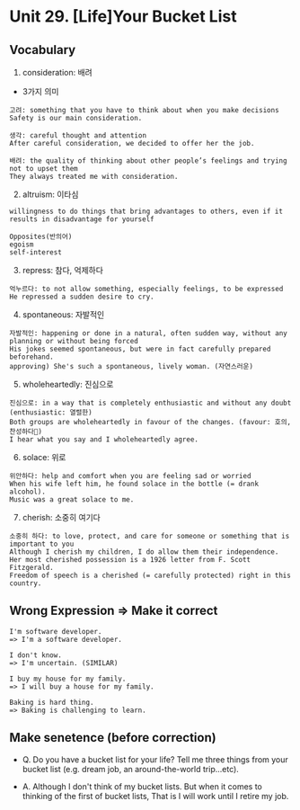# Unit 29. [Life]Your Bucket List

## Vocabulary
1. consideration: 배려
- 3가지 의미
```
고려: something that you have to think about when you make decisions
Safety is our main consideration.
 
생각: careful thought and attention
After careful consideration, we decided to offer her the job.
 
배려: the quality of thinking about other people’s feelings and trying not to upset them
They always treated me with consideration.
```
2. altruism: 이타심
```
willingness to do things that bring advantages to others, even if it results in disadvantage for yourself

Opposites(반의어)
egoism
self-interest
```
3. repress: 참다, 억제하다
```
억누르다: to not allow something, especially feelings, to be expressed
He repressed a sudden desire to cry.
```
4. spontaneous: 자발적인
```
자발적인: happening or done in a natural, often sudden way, without any planning or without being forced
His jokes seemed spontaneous, but were in fact carefully prepared beforehand.
approving) She's such a spontaneous, lively woman. (자연스러운)
```
5. wholeheartedly: 진심으로
```
진심으로: in a way that is completely enthusiastic and without any doubt (enthusiastic: 열렬한)
Both groups are wholeheartedly in favour of the changes. (favour: 호의, 찬성하다)
I hear what you say and I wholeheartedly agree.
```
6. solace: 위로
```
위안하다: help and comfort when you are feeling sad or worried
When his wife left him, he found solace in the bottle (= drank alcohol).
Music was a great solace to me.
```
7. cherish: 소중히 여기다
```
소중히 하다: to love, protect, and care for someone or something that is important to you
Although I cherish my children, I do allow them their independence.
Her most cherished possession is a 1926 letter from F. Scott Fitzgerald.
Freedom of speech is a cherished (= carefully protected) right in this country.
```

## Wrong Expression => Make it correct
```
I'm software developer.
=> I'm a software developer.

I don't know.
=> I'm uncertain. (SIMILAR)

I buy my house for my family.
=> I will buy a house for my family.

Baking is hard thing.
=> Baking is challenging to learn.
```

## Make senetence (before correction)
- Q. Do you have a bucket list for your life? Tell me three things from your bucket list (e.g. dream job, an around-the-world trip...etc).

- A. Although I don't think of my bucket lists. But when it comes to thinking of the first of bucket lists, That is I will work until I retire my job.
